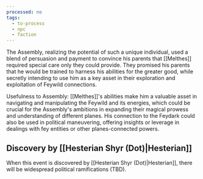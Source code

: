 ```yaml
---
processed: no
tags:
  - to-process
  - npc
  - faction
---
```

The Assembly, realizing the potential of such a unique individual, used a blend of persuasion and payment to convince his parents that [[Melthes]] required special care only they could provide. They promised his parents that he would be trained to harness his abilities for the greater good, while secretly intending to use him as a key asset in their exploration and exploitation of Feywild connections.

Usefulness to Assembly: [[Melthes]]'s abilities make him a valuable asset in navigating and manipulating the Feywild and its energies, which could be crucial for the Assembly's ambitions in expanding their magical prowess and understanding of different planes. His connection to the Feydark could also be used in political maneuvering, offering insights or leverage in dealings with fey entities or other planes-connected powers.

## Discovery by [[Hesterian Shyr (Dot)|Hesterian]]
When this event is discovered by [[Hesterian Shyr (Dot)|Hesterian]], there will be widespread political ramifications (TBD).